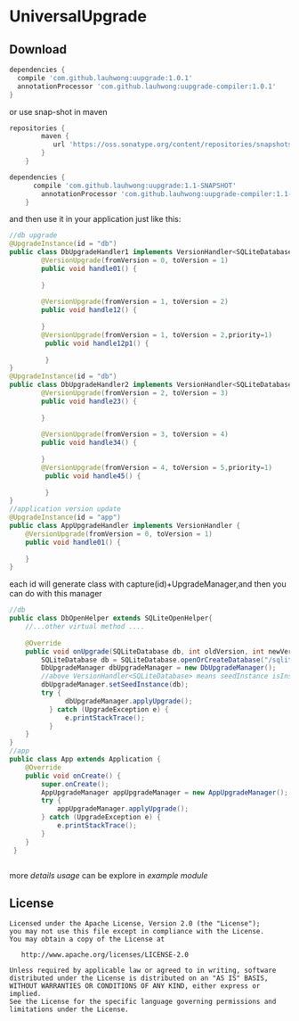 UniversalUpgrade
============


Download
--------------

```groovy
dependencies {
  compile 'com.github.lauhwong:uupgrade:1.0.1'
  annotationProcessor 'com.github.lauhwong:uupgrade-compiler:1.0.1'
}
```
or use snap-shot in maven
```groovy
repositories {
        maven {
           url 'https://oss.sonatype.org/content/repositories/snapshots/'
        }
    }

dependencies {
      compile 'com.github.lauhwong:uupgrade:1.1-SNAPSHOT'
        annotationProcessor 'com.github.lauhwong:uupgrade-compiler:1.1-SNAPSHOT'
    }
```
and then use it in your application just like this:
```java
//db upgrade
@UpgradeInstance(id = "db")
public class DbUpgradeHandler1 implements VersionHandler<SQLiteDatabase>{
        @VersionUpgrade(fromVersion = 0, toVersion = 1)
        public void handle01() {
    
        }
    
        @VersionUpgrade(fromVersion = 1, toVersion = 2)
        public void handle12() {
    
        }
        @VersionUpgrade(fromVersion = 1, toVersion = 2,priority=1)
         public void handle12p1() {
            
         }
}
@UpgradeInstance(id = "db")
public class DbUpgradeHandler2 implements VersionHandler<SQLiteDatabase>{
        @VersionUpgrade(fromVersion = 2, toVersion = 3)
        public void handle23() {
    
        }
    
        @VersionUpgrade(fromVersion = 3, toVersion = 4)
        public void handle34() {
    
        }
        @VersionUpgrade(fromVersion = 4, toVersion = 5,priority=1)
         public void handle45() {
            
         }
}
//application version update
@UpgradeInstance(id = "app")
public class AppUpgradeHandler implements VersionHandler {
    @VersionUpgrade(fromVersion = 0, toVersion = 1)
    public void handle01() {
        
    }
}
```
each id will generate class with capture(id)+UpgradeManager,and then you can do with this manager
```java
//db
public class DbOpenHelper extends SQLiteOpenHelper{
    //...other virtual method ....
    
    @Override
    public void onUpgrade(SQLiteDatabase db, int oldVersion, int newVersion) {
        SQLiteDatabase db = SQLiteDatabase.openOrCreateDatabase("/sqlite.db", null);
        DbUpgradeManager dbUpgradeManager = new DbUpgradeManager();
        //above VersionHandler<SQLiteDatabase> means seedInstance isInstance of SQLiteDatabase 
        dbUpgradeManager.setSeedInstance(db);
        try {
              dbUpgradeManager.applyUpgrade();
          } catch (UpgradeException e) {
              e.printStackTrace();
          }
    }
}
//app
public class App extends Application {
    @Override
    public void onCreate() {
        super.onCreate();
        AppUpgradeManager appUpgradeManager = new AppUpgradeManager();
        try {
            appUpgradeManager.applyUpgrade();
        } catch (UpgradeException e) {
            e.printStackTrace();
        }
    }
 }



```
more *details usage* can be explore in *example module*

License
-------

    Licensed under the Apache License, Version 2.0 (the "License");
    you may not use this file except in compliance with the License.
    You may obtain a copy of the License at

       http://www.apache.org/licenses/LICENSE-2.0

    Unless required by applicable law or agreed to in writing, software
    distributed under the License is distributed on an "AS IS" BASIS,
    WITHOUT WARRANTIES OR CONDITIONS OF ANY KIND, either express or implied.
    See the License for the specific language governing permissions and
    limitations under the License.
